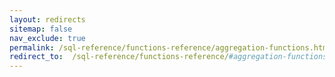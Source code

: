 ```yaml
---
layout: redirects
sitemap: false
nav_exclude: true
permalink: /sql-reference/functions-reference/aggregation-functions.html
redirect_to:  /sql-reference/functions-reference/#aggregation-functions
---
```

